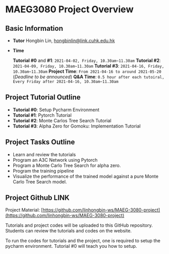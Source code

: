 # MAEG3080 Project Overview

## Basic Information


*  **Tutor** Hongbin Lin, hongbinlin@link.cuhk.edu.hk
*  **Time** 

	**Tutorial #0** and **#1**: `2021-04-02, Friday, 10.30am~11.30am`
	**Tutorial #2**: `2021-04-09, Friday, 10.30am~11.30am`
	**Tutorial #3**: `2021-04-16, Friday, 10.30am~11.30am`
	**Project Time**: `From 2021-04-16 to around 2021-05-20` (_Deadline to be announced_)
	**Q&A Time**: `0.5 hour after each tutoiral, Every Friday after 2021-04-16, 10.30am~11.30am`

## Project Tutorial Outline
* **Tutorial #0**: Setup Pycharm Environment
* **Tutorial #1**: Pytorch Tutorial
* **Tutorial #2**: Monte Carlos Tree Search Tutorial
* **Tutorial #3**: Alpha Zero for Gomoku: Implementation Tutorial

## Project Tasks Outline
* Learn and review the tutorials
* Program an A3C Network using Pytorch
* Program a Monte Carlo Tree Search for alpha zero.
* Program the training pipeline
* Visualize the performance of the trained model against a pure Monte Carlo Tree Search model. 
	
## Project Github LINK
 
 Project Material: [https://github.com/linhongbin-ws/MAEG-3080-project](https://github.com/linhongbin-ws/MAEG-3080-project)
 
Tutorials and project codes will be uploaded to this GitHub repository. Students can review the tutorials and codes on the website. 

To run the codes for tutorials and the project, one is required to setup the pycharm environment. Tutorial #0 will teach you how to setup.

